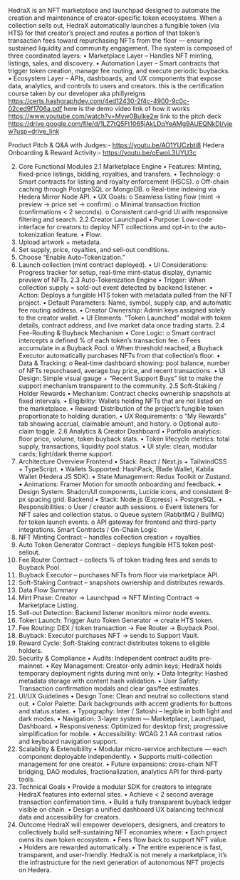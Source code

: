 
HedraX is an NFT marketplace and launchpad designed to automate the creation and
maintenance of creator-specific token ecosystems.
When a collection sells out, HedraX automatically launches a fungible token (via HTS) for that
creator’s project and routes a portion of that token’s transaction fees toward repurchasing NFTs
from the floor — ensuring sustained liquidity and community engagement.
The system is composed of three coordinated layers:
• Marketplace Layer – Handles NFT minting, listings, sales, and discovery.
• Automation Layer – Smart contracts that trigger token creation, manage fee routing,
and execute periodic buybacks.
• Ecosystem Layer – APIs, dashboards, and UX components that expose data, analytics,
and controls to users and creators.
this is the certification course taken by our developer aka phillyreigns
https://certs.hashgraphdev.com/4ed12430-2f4c-4900-9c0c-02ced9f1706a.pdf
here is the demo video link of how it works
https://www.youtube.com/watch?v=Myw0BuIke2w
link to the pitch deck
https://drive.google.com/file/d/1LZ7tQ5Ft1065jAkLDqYeAMg9AUEQNkDI/view?usp=drive_link

Product Pitch & Q&A with Judges:- https://youtu.be/AO1YUCzbti8
Hedera Onboarding & Reward Activity:- https://youtu.be/oEwoL3UYU3c

2. Core Functional Modules
2.1 Marketplace Engine
• Features: Minting, fixed-price listings, bidding, royalties, and transfers.
• Technology:
o Smart contracts for listing and royalty enforcement (HSCS).
o Off-chain caching through PostgreSQL or MongoDB.
o Real-time indexing via Hedera Mirror Node API.
• UX Goals:
o Seamless listing flow (mint → preview → price set → confirm).
o Minimal transaction friction (confirmations < 2 seconds).
o Consistent card-grid UI with responsive filtering and search.
2.2 Creator Launchpad
• Purpose: Low-code interface for creators to deploy NFT collections and opt-in to the
auto-tokenization feature.
• Flow:
1. Upload artwork + metadata.
2. Set supply, price, royalties, and sell-out conditions.
3. Choose “Enable Auto-Tokenization.”
4. Launch collection (mint contract deployed).
• UI Considerations: Progress tracker for setup, real-time mint-status display, dynamic
preview of NFTs.
2.3 Auto-Tokenization Engine
• Trigger: When collection supply = sold-out event detected by backend listener.
• Action: Deploys a fungible HTS token with metadata pulled from the NFT project.
• Default Parameters: Name, symbol, supply cap, and automatic fee routing address.
• Creator Ownership: Admin keys assigned solely to the creator wallet.
• UI Elements: “Token Launched” modal with token details, contract address, and live
market data once trading starts.
2.4 Fee-Routing & Buyback Mechanism
• Core Logic:
o Smart contract intercepts a defined % of each token’s transaction fee.
o Fees accumulate in a Buyback Pool.
o When threshold reached, a Buyback Executor automatically purchases NFTs from
that collection’s floor.
• Data & Tracking:
o Real-time dashboard showing: pool balance, number of NFTs repurchased,
average buy price, and recent transactions.
• UI Design: Simple visual gauge + “Recent Support Buys” list to make the support
mechanism transparent to the community.
2.5 Soft-Staking / Holder Rewards
• Mechanism: Contract checks ownership snapshots at fixed intervals.
• Eligibility: Wallets holding NFTs that are not listed on the marketplace.
• Reward: Distribution of the project’s fungible token proportionate to holding duration.
• UX Requirements:
o “My Rewards” tab showing accrual, claimable amount, and history.
o Optional auto-claim toggle.
2.6 Analytics & Creator Dashboard
• Portfolio analytics: floor price, volume, token buyback stats.
• Token lifecycle metrics: total supply, transactions, liquidity pool status.
• UI style: clean, modular cards; light/dark theme support.
3. Architecture Overview
Frontend
• Stack: React / Next.js + TailwindCSS + TypeScript.
• Wallets Supported: HashPack, Blade Wallet, Kabila Wallet (Hedera JS SDK).
• State Management: Redux Toolkit or Zustand.
• Animations: Framer Motion for smooth onboarding and feedback.
• Design System: Shadcn/UI components, Lucide icons, and consistent 8-px spacing grid.
Backend
• Stack: Node.js (Express) + PostgreSQL.
• Responsibilities:
o User / creator auth sessions.
o Event listeners for NFT sales and collection status.
o Queue system (RabbitMQ / BullMQ) for token launch events.
o API gateway for frontend and third-party integrations.
Smart Contracts / On-Chain Logic
1. NFT Minting Contract – handles collection creation + royalties.
2. Auto Token Generator Contract – deploys fungible HTS token post-sellout.
3. Fee Router Contract – collects % of token trading fees and sends to Buyback Pool.
4. Buyback Executor – purchases NFTs from floor via marketplace API.
5. Soft-Staking Contract – snapshots ownership and distributes rewards.
4. Data Flow Summary
1. Mint Phase: Creator → Launchpad → NFT Minting Contract → Marketplace Listing.
2. Sell-out Detection: Backend listener monitors mirror node events.
3. Token Launch: Trigger Auto Token Generator → create HTS token.
4. Fee Routing: DEX / token transaction → Fee Router → Buyback Pool.
5. Buyback: Executor purchases NFT → sends to Support Vault.
6. Reward Cycle: Soft-Staking contract distributes tokens to eligible holders.
5. Security & Compliance
• Audits: Independent contract audits pre-mainnet.
• Key Management: Creator-only admin keys; HedraX holds temporary deployment rights
during mint only.
• Data Integrity: Hashed metadata storage with content hash validation.
• User Safety: Transaction confirmation modals and clear gas/fee estimates.
6. UI/UX Guidelines
• Design Tone: Clean and neutral so collections stand out.
• Color Palette: Dark backgrounds with accent gradients for buttons and status states.
• Typography: Inter / Satoshi – legible in both light and dark modes.
• Navigation: 3-layer system — Marketplace, Launchpad, Dashboard.
• Responsiveness: Optimized for desktop first; progressive simplification for mobile.
• Accessibility: WCAG 2.1 AA contrast ratios and keyboard navigation support.
7. Scalability & Extensibility
• Modular micro-service architecture — each component deployable independently.
• Supports multi-collection management for one creator.
• Future expansions: cross-chain NFT bridging, DAO modules, fractionalization, analytics
API for third-party tools.
8. Technical Goals
• Provide a modular SDK for creators to integrate HedraX features into external sites.
• Achieve < 2 second average transaction confirmation time.
• Build a fully transparent buyback ledger visible on chain.
• Design a unified dashboard UX balancing technical data and accessibility for creators.
9. Outcome
HedraX will empower developers, designers, and creators to collectively build self-sustaining
NFT economies where:
• Each project owns its own token ecosystem.
• Fees flow back to support NFT value.
• Holders are rewarded automatically.
• The entire experience is fast, transparent, and user-friendly.
HedraX is not merely a marketplace, it’s the infrastructure for the next generation of
autonomous NFT projects on Hedera.
